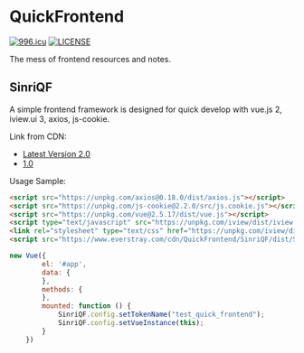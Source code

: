 # QuickFrontend

[![996.icu](https://img.shields.io/badge/link-996.icu-red.svg)](https://996.icu)
[![LICENSE](https://img.shields.io/badge/license-GPLv3%20and%20Anti%20996-blue.svg)](https://github.com/996icu/996.ICU/blob/master/LICENSE)


The mess of frontend resources and notes.

## SinriQF
A simple frontend framework is designed for quick develop with vue.js 2, iview.ui 3, axios, js-cookie.

Link from CDN:

* [Latest Version 2.0](https://www.everstray.com/cdn/QuickFrontend/SinriQF/dist/SinriQF-2.0.js)
* [1.0](https://www.everstray.com/cdn/QuickFrontend/SinriQF/dist/SinriQF-1.0.js)

Usage Sample:

```html
<script src="https://unpkg.com/axios@0.18.0/dist/axios.js"></script>
<script src="https://unpkg.com/js-cookie@2.2.0/src/js.cookie.js"></script>
<script src="https://unpkg.com/vue@2.5.17/dist/vue.js"></script>
<script type="text/javascript" src="https://unpkg.com/iview/dist/iview.min.js"></script>
<link rel="stylesheet" type="text/css" href="https://unpkg.com/iview/dist/styles/iview.css">
<script src="https://www.everstray.com/cdn/QuickFrontend/SinriQF/dist/SinriQF-2.0.js"></script>
```

```javascript
new Vue({
        el: '#app',
        data: {
        },
        methods: {
        },
        mounted: function () {
            SinriQF.config.setTokenName("test_quick_frontend");
            SinriQF.config.setVueInstance(this);
        }
    })
```